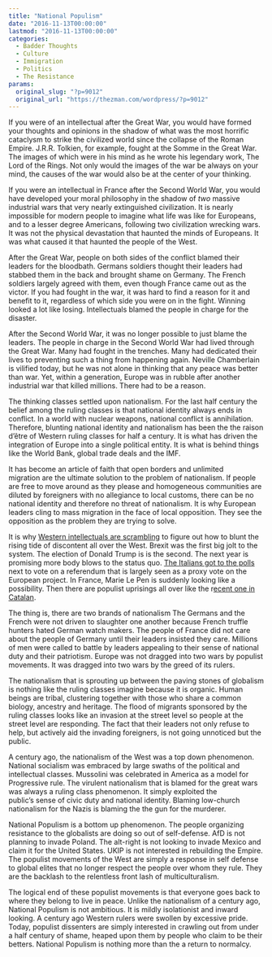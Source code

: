 ```yaml
---
title: "National Populism"
date: "2016-11-13T00:00:00"
lastmod: "2016-11-13T00:00:00"
categories:
  - Badder Thoughts
  - Culture
  - Immigration
  - Politics
  - The Resistance
params:
  original_slug: "?p=9012"
  original_url: "https://thezman.com/wordpress/?p=9012"
---
```


If you were of an intellectual after the Great War, you would have
formed your thoughts and opinions in the shadow of what was the most
horrific cataclysm to strike the civilized world since the collapse of
the Roman Empire. J.R.R. Tolkien, for example, fought at the Somme in
the Great War. The images of which were in his mind as he wrote his
legendary work, The Lord of the Rings. Not only would the images of the
war be always on your mind, the causes of the war would also be at the
center of your thinking.

If you were an intellectual in France after the Second World War, you
would have developed your moral philosophy in the shadow of *two*
massive industrial wars that very nearly extinguished civilization. It
is nearly impossible for modern people to imagine what life was like for
Europeans, and to a lesser degree Americans, following two civilization
wrecking wars. It was not the physical devastation that haunted the
minds of Europeans. It was what caused it that haunted the people of the
West.

After the Great War, people on both sides of the conflict blamed their
leaders for the bloodbath. Germans soldiers thought their leaders had
stabbed them in the back and brought shame on Germany. The French
soldiers largely agreed with them, even though France came out as the
victor. If you had fought in the war, it was hard to find a reason for
it and benefit to it, regardless of which side you were on in the fight.
Winning looked a lot like losing. Intellectuals blamed the people in
charge for the disaster.

After the Second World War, it was no longer possible to just blame the
leaders. The people in charge in the Second World War had lived through
the Great War. Many had fought in the trenches. Many had dedicated their
lives to preventing such a thing from happening again. Neville
Chamberlain is vilified today, but he was not alone in thinking that any
peace was better than war. Yet, within a generation, Europe was in
rubble after another industrial war that killed millions. There had to
be a reason.

The thinking classes settled upon nationalism. For the last half century
the belief among the ruling classes is that national identity always
ends in conflict. In a world with nuclear weapons, national conflict is
annihilation. Therefore, blunting national identity and nationalism has
been the the raison d’être of Western ruling classes for half a
century. It is what has driven the integration of Europe into a single
political entity. It is what is behind things like the World Bank,
global trade deals and the IMF.

It has become an article of faith that open borders and unlimited
migration are the ultimate solution to the problem of nationalism. If
people are free to move around as they please and homogeneous
communities are diluted by foreigners with no allegiance to local
customs, there can be no national identity and therefore no threat of
nationalism. It is why European leaders cling to mass migration in the
face of local opposition. They see the opposition as the problem they
are trying to solve.

It is why <a
href="http://www.humansandnature.org/the-ethics-of-globalism-nationalism-and-patriotism#.WBPBovqz_aZ.twitter"
target="_blank">Western intellectuals are scrambling</a> to figure out
how to blunt the rising tide of discontent all over the West. Brexit was
the first big jolt to the system. The election of Donald Trump is is the
second. The next year is promising more body blows to the status quo. <a
href="http://www.express.co.uk/news/world/731484/Italian-referendum-shockwaves-European-Union-financial-markets"
target="_blank">The Italians got to the polls</a> next to vote on a
referendum that is largely seen as a proxy vote on the European project.
In France, Marie Le Pen is suddenly looking like a possibility. Then
there are populist uprisings all over like the r<a
href="https://www.yahoo.com/news/80-000-gather-catalan-pro-independence-demo-151941625.html"
target="_blank">ecent one in Catalan</a>.

The thing is, there are two brands of nationalism The Germans and the
French were not driven to slaughter one another because French truffle
hunters hated German watch makers. The people of France did not care
about the people of Germany until their leaders insisted they care.
Millions of men were called to battle by leaders appealing to their
sense of national duty and their patriotism. Europe was not dragged into
two wars by populist movements. It was dragged into two wars by the
greed of its rulers.

The nationalism that is sprouting up between the paving stones of
globalism is nothing like the ruling classes imagine because it is
organic. Human beings are tribal, clustering together with those who
share a common biology, ancestry and heritage. The flood of migrants
sponsored by the ruling classes looks like an invasion at the street
level so people at the street level are responding. The fact that their
leaders not only refuse to help, but actively aid the invading
foreigners, is not going unnoticed but the public.

A century ago, the nationalism of the West was a top down phenomenon.
National socialism was embraced by large swaths of the political and
intellectual classes. Mussolini was celebrated in America as a model for
Progressive rule. The virulent nationalism that is blamed for the great
wars was always a ruling class phenomenon. It simply exploited the
public’s sense of civic duty and national identity. Blaming low-church
nationalism for the Nazis is blaming the the gun for the murderer.

National Populism is a bottom up phenomenon. The people organizing
resistance to the globalists are doing so out of self-defense. AfD is
not planning to invade Poland. The alt-right is not looking to invade
Mexico and claim it for the United States. UKIP is not interested in
rebuilding the Empire. The populist movements of the West are simply a
response in self defense to global elites that no longer respect the
people over whom they rule. They are the backlash to the relentless
front lash of multiculturalism.

The logical end of these populist movements is that everyone goes back
to where they belong to live in peace. Unlike the nationalism of a
century ago, National Populism is not ambitious. It is mildly
isolationist and inward looking. A century ago Western rulers were
swollen by excessive pride. Today, populist dissenters are simply
interested in crawling out from under a half century of shame, heaped
upon them by people who claim to be their betters. National Populism is
nothing more than the a return to normalcy.
